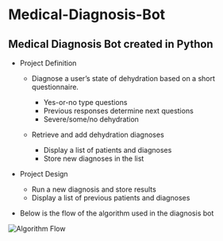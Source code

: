 # Medical-Diagnosis-Bot
## Medical Diagnosis Bot created in Python
 
- Project Definition
  - Diagnose a user’s state of dehydration based on a short questionnaire.
    - Yes-or-no type questions
    - Previous responses determine next questions
    - Severe/some/no dehydration
    
  - Retrieve and add dehydration diagnoses
    - Display a list of patients and diagnoses
    - Store new diagnoses in the list

- Project Design
  - Run a new diagnosis and store results
  - Display a list of previous patients and diagnoses
  
   
 - Below is the flow of the algorithm used in the diagnosis bot

![Algorithm Flow](https://www.ghspjournal.org/content/ghsp/3/3/405/F3.large.jpg "Medical Diagnosis Bot algorithm flow")
